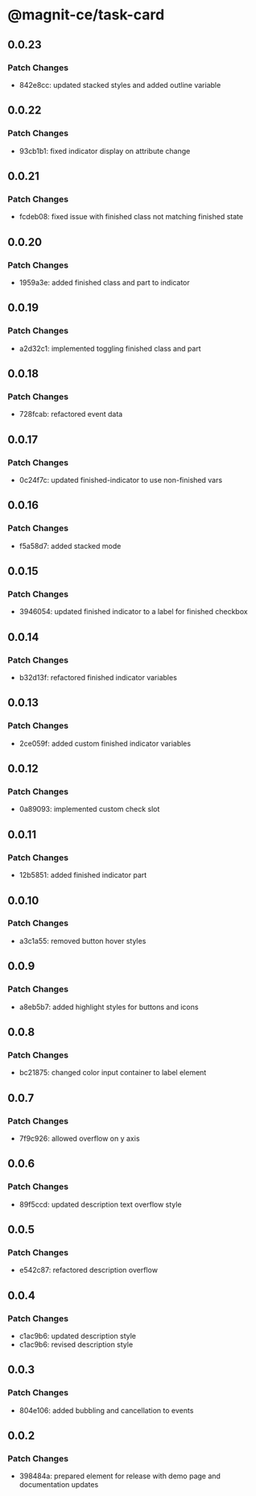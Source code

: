 # @magnit-ce/task-card

## 0.0.23

### Patch Changes

- 842e8cc: updated stacked styles and added outline variable

## 0.0.22

### Patch Changes

- 93cb1b1: fixed indicator display on attribute change

## 0.0.21

### Patch Changes

- fcdeb08: fixed issue with finished class not matching finished state

## 0.0.20

### Patch Changes

- 1959a3e: added finished class and part to indicator

## 0.0.19

### Patch Changes

- a2d32c1: implemented toggling finished class and part

## 0.0.18

### Patch Changes

- 728fcab: refactored event data

## 0.0.17

### Patch Changes

- 0c24f7c: updated finished-indicator to use non-finished vars

## 0.0.16

### Patch Changes

- f5a58d7: added stacked mode

## 0.0.15

### Patch Changes

- 3946054: updated finished indicator to a label for finished checkbox

## 0.0.14

### Patch Changes

- b32d13f: refactored finished indicator variables

## 0.0.13

### Patch Changes

- 2ce059f: added custom finished indicator variables

## 0.0.12

### Patch Changes

- 0a89093: implemented custom check slot

## 0.0.11

### Patch Changes

- 12b5851: added finished indicator part

## 0.0.10

### Patch Changes

- a3c1a55: removed button hover styles

## 0.0.9

### Patch Changes

- a8eb5b7: added highlight styles for buttons and icons

## 0.0.8

### Patch Changes

- bc21875: changed color input container to label element

## 0.0.7

### Patch Changes

- 7f9c926: allowed overflow on y axis

## 0.0.6

### Patch Changes

- 89f5ccd: updated description text overflow style

## 0.0.5

### Patch Changes

- e542c87: refactored description overflow

## 0.0.4

### Patch Changes

- c1ac9b6: updated description style
- c1ac9b6: revised description style

## 0.0.3

### Patch Changes

- 804e106: added bubbling and cancellation to events

## 0.0.2

### Patch Changes

- 398484a: prepared element for release with demo page and documentation updates
